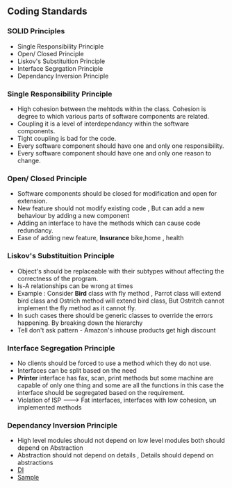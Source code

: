 ## Coding Standards

### SOLID Principles
- Single Responsibility Principle
- Open/ Closed Principle
- Liskov's Substituition Principle
- Interface Segrgation Principle
- Dependancy Inversion Principle

### Single Responsibility Principle
- High cohesion between the mehtods within the class. Cohesion is degree to which various parts of software components are related.
- Coupling it is a level of interdependancy within the software components.
- Tight coupling is bad for the code.
- Every software component should have one and only one responsibility.
- Every software component should have one and only one reason to change.


### Open/ Closed Principle
- Software components should be closed for modification and open for extension.
- New feature should not modify existing code , But can add a new behaviour by adding a new component
- Adding an interface to have the methods which can cause code redundancy.
- Ease of adding new feature, **Insurance** bike,home , health


### Liskov's Substituition Principle
- Object's should be replaceable with their subtypes without affecting the correctness of the program.
- Is-A relationships can be wrong at times
- Example : Consider **Bird** class with fly method , Parrot class will extend bird class and Ostrich method will extend bird class, But Ostritch cannot implement the fly method as it cannot fly.
- In such cases there should be generic classes to override the errors happening. By breaking down the hierarchy
- Tell don't ask pattern - Amazon's inhouse products get high discount

### Interface Segregation Principle
- No clients should be forced to use a method which they do not use.
- Interfaces can be split based on the need
- **Printer** interface has fax, scan, print methods but some machine are capable of only one thing and some are all the functions in this case the interface should be segregated based on the requirement.
- Violation of ISP ---> Fat interfaces, interfaces with low cohesion, un implemented methods

### Dependancy Inversion Principle 
- High level modules should not depend on low level modules both should depend on Abstraction
- Abstraction should not depend on details , Details should depend on abstractions
- [DI ](images/DI_code.jpeg)
- [Sample](images/DI_example.jpeg)